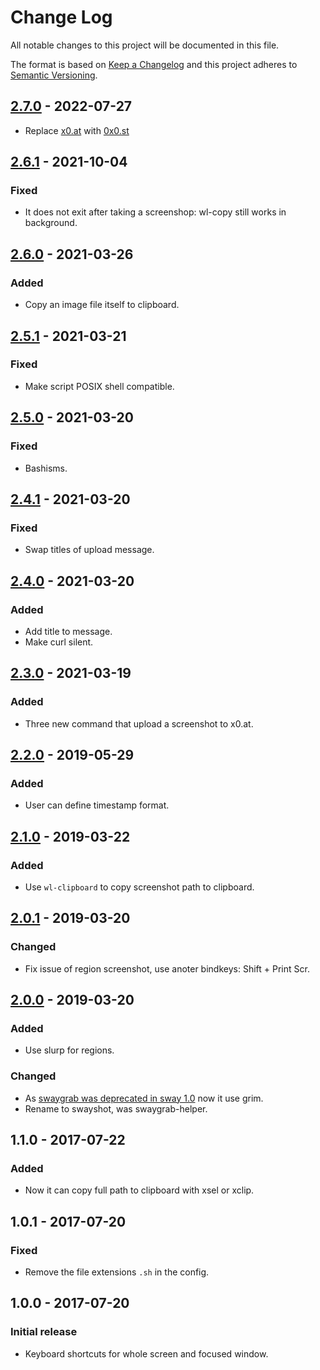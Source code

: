 # Change Log
All notable changes to this project will be documented in this file.

The format is based on [Keep a Changelog](http://keepachangelog.com/) 
and this project adheres to [Semantic Versioning](http://semver.org/).

## [2.7.0] - 2022-07-27
- Replace [x0.at](https://x0.at) with [0x0.st](https://0x0.st)

## [2.6.1] - 2021-10-04
### Fixed
-   It does not exit after taking a screenshop: wl-copy still works in background.

## [2.6.0] - 2021-03-26
### Added
-   Copy an image file itself to clipboard.

## [2.5.1] - 2021-03-21
### Fixed
-   Make script POSIX shell compatible.

## [2.5.0] - 2021-03-20
### Fixed
-   Bashisms.

## [2.4.1] - 2021-03-20
### Fixed
-   Swap titles of upload message.

## [2.4.0] - 2021-03-20
### Added
-   Add title to message.
-   Make curl silent.

## [2.3.0] - 2021-03-19
### Added
-   Three new command that upload a screenshot to x0.at.

## [2.2.0] - 2019-05-29
### Added
-   User can define timestamp format.

## [2.1.0] - 2019-03-22
### Added
-   Use `wl-clipboard` to copy screenshot path to clipboard.

## [2.0.1] - 2019-03-20
### Changed
-   Fix issue of region screenshot, use anoter bindkeys: Shift + Print Scr.

## [2.0.0] - 2019-03-20
### Added
-   Use slurp for regions.
### Changed
-   As [swaygrab was deprecated in sway 1.0](https://github.com/swaywm/sway/releases/tag/1.0) now it use grim.
-   Rename to swayshot, was swaygrab-helper.

## 1.1.0 - 2017-07-22
### Added
-   Now it can copy full path to clipboard with xsel or xclip.

## 1.0.1 - 2017-07-20
### Fixed
-   Remove the file extensions `.sh` in the config.


## 1.0.0 - 2017-07-20
### Initial release
-   Keyboard shortcuts for whole screen and focused window.

[2.7.0]: https://gitlab.com/racy/swayshot/compare/2.6.1...2.7.0
[2.6.1]: https://gitlab.com/racy/swayshot/compare/2.6.0...2.6.1
[2.6.0]: https://gitlab.com/racy/swayshot/compare/2.5.1...2.6.0
[2.5.1]: https://gitlab.com/racy/swayshot/compare/2.5.0...2.5.1
[2.5.0]: https://gitlab.com/racy/swayshot/compare/2.4.1...2.5.0
[2.4.1]: https://gitlab.com/racy/swayshot/compare/2.4.0...2.4.1
[2.4.0]: https://gitlab.com/racy/swayshot/compare/2.3.0...2.4.0
[2.3.0]: https://gitlab.com/racy/swayshot/compare/2.2.0...2.3.0
[2.2.0]: https://gitlab.com/racy/swayshot/compare/2.1.0...2.2.0
[2.1.0]: https://gitlab.com/racy/swayshot/compare/2.0.1...2.1.0
[2.0.1]: https://gitlab.com/racy/swayshot/compare/2.0.0...2.0.1
[2.0.0]: https://gitlab.com/racy/swayshot/compare/1.1.0...2.0.0